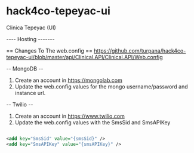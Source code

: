 hack4co-tepeyac-ui
==================

Clinica Tepeyac (UI)


---- Hosting -------



== Changes To The web.config ==
https://github.com/turpana/hack4co-tepeyac-ui/blob/master/api/Clinical.API/Clinical.API/Web.config

-- MongoDB --

1.  Create an account in https://mongolab.com
2.  Update the web.config values for the mongo username/password and instance url.
    <connectionStrings>
      	<add name="MongoDB" connectionString="mongodb://{userName}:{password}@{url}:{port}/{databaseName}" />
    </connectionStrings>


-- Twilio --

1.  Create an account in https://www.twilio.com
2.  Update the web.config values with the SmsSid and SmsAPIKey

```xml

<add key="SmsSid" value="{smsSid}" />
<add key="SmsAPIKey" value="{smsAPIKey}" />

```
